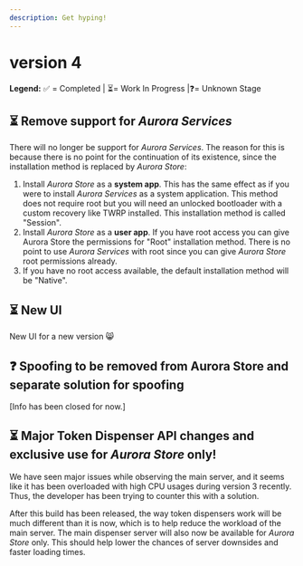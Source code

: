 ```yaml
---
description: Get hyping!
---
```


# version 4

**Legend:** ✅ = Completed​ \| ⏳= Work In Progress​ \|❓= Unknown Stage​​

## ⏳ Remove support for _Aurora Services_

There will no longer be support for _Aurora Services_. The reason for this is because there is no point for the continuation of its existence, since the installation method is replaced by _Aurora Store_:​

1. Install _Aurora Store_ as a **system app**. This has the same effect as if you were to install _Aurora Services_ as a system application. This method does not require root but you will need an unlocked bootloader with a custom recovery like TWRP installed. This installation method is called "Session".​
2. Install _Aurora Store_ as a **user app**. If you have root access you can give Aurora Store the permissions for "Root" installation method. There is no point to use _Aurora Services_ with root since you can give _Aurora Store_ root permissions already.​
3. If you have no root access available, the default installation method will be "Native".​

## ⏳ New UI

New UI for a new version 😸

## **❓ Spoofing to be removed from Aurora Store and separate solution for spoofing**

\[Info has been closed for now.\]​

## ⏳ Major Token Dispenser API changes and exclusive use for _Aurora Store_ only!​

We have seen major issues while observing the main server, and it seems like it has been overloaded with high CPU usages during version 3 recently. Thus, the developer has been trying to counter this with a solution.​

After this build has been released, the way token dispensers work will be much different than it is now, which is to help reduce the workload of the main server. The main dispenser server will also now be available for _Aurora Store_ only. This should help lower the chances of server downsides and faster loading times.​

